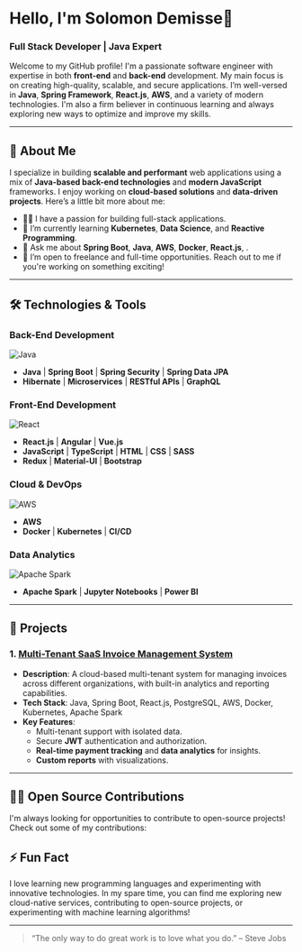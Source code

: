 # Hello, I'm Solomon Demisse👋

### Full Stack Developer | Java Expert 

Welcome to my GitHub profile! I'm a passionate software engineer with expertise in both **front-end** and **back-end** development. My main focus is on creating high-quality, scalable, and secure applications. I’m well-versed in **Java**, **Spring Framework**, **React.js**, **AWS**, and a variety of modern technologies. I'm also a firm believer in continuous learning and always exploring new ways to optimize and improve my skills.

---

## 🚀 About Me

I specialize in building **scalable and performant** web applications using a mix of **Java-based back-end technologies** and **modern JavaScript** frameworks. I enjoy working on **cloud-based solutions** and **data-driven projects**. Here’s a little bit more about me:

- 🧑‍💻 I have a passion for building full-stack applications.
- 🌱 I’m currently learning **Kubernetes**, **Data Science**, and **Reactive Programming**.
- 💬 Ask me about **Spring Boot**, **Java**, **AWS**, **Docker**, **React.js**, .
- 🎯 I’m open to freelance and full-time opportunities. Reach out to me if you're working on something exciting!

---

## 🛠️ Technologies & Tools

### Back-End Development
![Java](https://img.shields.io/badge/Java-%23F7DF1E.svg?style=flat-square&logo=java&logoColor=white)
- **Java** | **Spring Boot** | **Spring Security** | **Spring Data JPA**
- **Hibernate** | **Microservices** | **RESTful APIs** | **GraphQL**

### Front-End Development
![React](https://img.shields.io/badge/React-%2300D4D6.svg?style=flat-square&logo=react&logoColor=white)
- **React.js** | **Angular** | **Vue.js**
- **JavaScript** | **TypeScript** | **HTML** | **CSS** | **SASS**
- **Redux** | **Material-UI** | **Bootstrap**

### Cloud & DevOps
![AWS](https://img.shields.io/badge/AWS-%23FF9900.svg?style=flat-square&logo=amazon-aws&logoColor=white)
- **AWS** 
- **Docker** | **Kubernetes** | **CI/CD** 

### Data Analytics
![Apache Spark](https://img.shields.io/badge/Apache%20Spark-%23E25A1C.svg?style=flat-square&logo=apache-spark&logoColor=white)
- **Apache Spark** | **Jupyter Notebooks** | **Power BI**

---

## 💼 Projects

### 1. [Multi-Tenant SaaS Invoice Management System](https://github.com/your-username/invoice-management-system)
- **Description**: A cloud-based multi-tenant system for managing invoices across different organizations, with built-in analytics and reporting capabilities.
- **Tech Stack**: Java, Spring Boot, React.js, PostgreSQL, AWS, Docker, Kubernetes, Apache Spark
- **Key Features**:
  - Multi-tenant support with isolated data.
  - Secure **JWT** authentication and authorization.
  - **Real-time payment tracking** and **data analytics** for insights.
  - **Custom reports** with visualizations.

---

## 🧑‍💻 Open Source Contributions

I'm always looking for opportunities to contribute to open-source projects! Check out some of my contributions:


## ⚡ Fun Fact

I love learning new programming languages and experimenting with innovative technologies. In my spare time, you can find me exploring new cloud-native services, contributing to open-source projects, or experimenting with machine learning algorithms!

---

> “The only way to do great work is to love what you do.” – Steve Jobs
